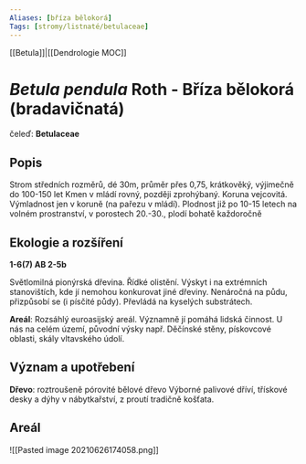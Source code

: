 ```yaml
---
Aliases: [bříza bělokorá]
Tags: [stromy/listnaté/betulaceae]
---
```

[[Betula]]|[[Dendrologie MOC]]


# *Betula pendula* Roth - Bříza bělokorá (bradavičnatá)

čeleď: **Betulaceae**

## Popis
Strom středních rozměrů, dé 30m, průměr přes 0,75, krátkověký, výjimečně do 100-150 let
Kmen v mládí rovný, později zprohýbaný.
Koruna vejcovitá.
Výmladnost jen v koruně (na pařezu v mládí).
Plodnost již po 10-15 letech na volném prostranství, v porostech 20.-30., plodí bohatě každoročně

## Ekologie a rozšíření
**1-6(7) AB 2-5b**

Světlomilná pionýrská dřevina. Řídké olistění. 
Výskyt i na extrémních stanovištích, kde jí nemohou konkurovat jiné dřeviny. Nenáročná na půdu, přizpůsobí se (i písčité půdy). Převládá na kyselých substrátech.

**Areál**: Rozsáhlý euroasijský areál. Významně jí pomáhá lidská činnost. U nás na celém území, původní výsky např. Děčínské stěny, pískovcové oblasti, skály vltavského údolí.

## Význam a upotřebení
**Dřevo**: roztroušeně pórovité bělové dřevo
Výborné palivové dříví, třískové desky a dýhy v nábytkařství, z proutí tradičně košťata.

## Areál

![[Pasted image 20210626174058.png]]
